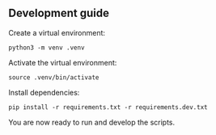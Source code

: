 ## Development guide

Create a virtual environment:

```
python3 -m venv .venv
```

Activate the virtual environment:

```
source .venv/bin/activate
```

Install dependencies:

```
pip install -r requirements.txt -r requirements.dev.txt
```

You are now ready to run and develop the scripts.
